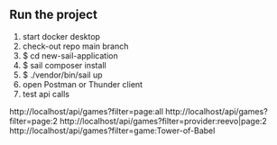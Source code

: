 ## Run the project

1. start docker desktop
2. check-out repo main branch 
3. $ cd new-sail-application
4. $ sail composer install
5. $ ./vendor/bin/sail up
6. open Postman or Thunder client
7. test api calls


http://localhost/api/games?filter=page:all
http://localhost/api/games?filter=page:2
http://localhost/api/games?filter=provider:reevo|page:2
http://localhost/api/games?filter=game:Tower-of-Babel
